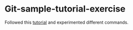# Git-sample-tutorial-exercise

Followed this [tutorial](https://www.youtube.com/watch?v=tRZGeaHPoaw) and experimented different commands.
